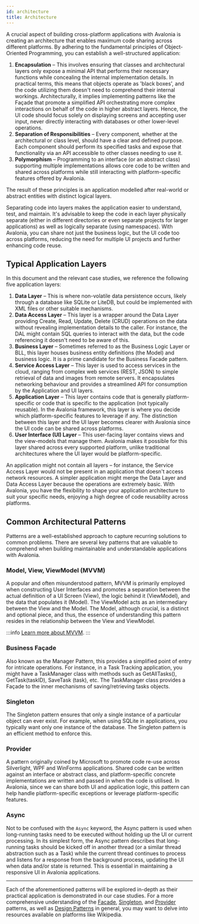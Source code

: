 ```yaml
---
id: architecture
title: Architecture
---
```


A crucial aspect of building cross-platform applications with Avalonia is creating an architecture that enables maximum code sharing across different platforms. By adhering to the fundamental principles of Object-Oriented Programming, you can establish a well-structured application:

1. **Encapsulation** – This involves ensuring that classes and architectural layers only expose a minimal API that performs their necessary functions while concealing the internal implementation details. In practical terms, this means that objects operate as 'black boxes', and the code utilizing them doesn't need to comprehend their internal workings. Architecturally, it implies implementing patterns like the Façade that promote a simplified API orchestrating more complex interactions on behalf of the code in higher abstract layers. Hence, the UI code should focus solely on displaying screens and accepting user input, never directly interacting with databases or other lower-level operations.
2. **Separation of Responsibilities** – Every component, whether at the architectural or class level, should have a clear and defined purpose. Each component should perform its specified tasks and expose that functionality via an API accessible to other classes needing to use it.
3. **Polymorphism** – Programming to an interface (or an abstract class) supporting multiple implementations allows core code to be written and shared across platforms while still interacting with platform-specific features offered by Avalonia.

The result of these principles is an application modelled after real-world or abstract entities with distinct logical layers. 

Separating code into layers makes the application easier to understand, test, and maintain. It's advisable to keep the code in each layer physically separate (either in different directories or even separate projects for larger applications) as well as logically separate (using namespaces). With Avalonia, you can share not just the business logic, but the UI code too across platforms, reducing the need for multiple UI projects and further enhancing code reuse.

## Typical Application Layers

In this document and the relevant case studies, we reference the following five application layers:

1. **Data Layer** – This is where non-volatile data persistence occurs, likely through a database like SQLite or LiteDB, but could be implemented with XML files or other suitable mechanisms.
2. **Data Access Layer** – This layer is a wrapper around the Data Layer providing Create, Read, Update, Delete (CRUD) operations on the data without revealing implementation details to the caller. For instance, the DAL might contain SQL queries to interact with the data, but the code referencing it doesn't need to be aware of this.
3. **Business Layer** – Sometimes referred to as the Business Logic Layer or BLL, this layer houses business entity definitions (the Model) and business logic. It is a prime candidate for the Business Facade pattern.
4. **Service Access Layer** – This layer is used to access services in the cloud, ranging from complex web services (REST, JSON) to simple retrieval of data and images from remote servers. It encapsulates networking behaviour and provides a streamlined API for consumption by the Application and UI layers.
5. **Application Layer** – This layer contains code that is generally platform-specific or code that is specific to the application (not typically reusable). In the Avalonia framework, this layer is where you decide which platform-specific features to leverage if any. The distinction between this layer and the UI layer becomes clearer with Avalonia since the UI code can be shared across platforms.
6. **User Interface (UI) Layer** – This user-facing layer contains views and the view-models that manage them. Avalonia makes it possible for this layer shared across every supported platform, unlike traditional architectures where the UI layer would be platform-specific.

An application might not contain all layers – for instance, the Service Access Layer would not be present in an application that doesn't access network resources. A simpler application might merge the Data Layer and Data Access Layer because the operations are extremely basic. With Avalonia, you have the flexibility to shape your application architecture to suit your specific needs, enjoying a high degree of code reusability across platforms.

## Common Architectural Patterns

Patterns are a well-established approach to capture recurring solutions to common problems. There are several key patterns that are valuable to comprehend when building maintainable and understandable applications with Avalonia.

### Model, View, ViewModel (MVVM) 
A popular and often misunderstood pattern, MVVM is primarily employed when constructing User Interfaces and promotes a separation between the actual definition of a UI Screen (View), the logic behind it (ViewModel), and the data that populates it (Model). The ViewModel acts as an intermediary between the View and the Model. The Model, although crucial, is a distinct and optional piece, and thus, the essence of understanding this pattern resides in the relationship between the View and ViewModel.

:::info
[Learn more about MVVM](../../concepts/the-mvvm-pattern/).
:::

### Business Façade
Also known as the Manager Pattern, this provides a simplified point of entry for intricate operations. For instance, in a Task Tracking application, you might have a TaskManager class with methods such as GetAllTasks(), GetTask(taskID), SaveTask (task), etc. The TaskManager class provides a Façade to the inner mechanisms of saving/retrieving tasks objects.

### Singleton 
The Singleton pattern ensures that only a single instance of a particular object can ever exist. For example, when using SQLite in applications, you typically want only one instance of the database. The Singleton pattern is an efficient method to enforce this.

### Provider
A pattern originally coined by Microsoft to promote code re-use across Silverlight, WPF and WinForms applications. Shared code can be written against an interface or abstract class, and platform-specific concrete implementations are written and passed in when the code is utilised. In Avalonia, since we can share both UI and application logic, this pattern can help handle platform-specific exceptions or leverage platform-specific features.

### Async
Not to be confused with the `Async` keyword, the Async pattern is used when long-running tasks need to be executed without holding up the UI or current processing. In its simplest form, the Async pattern describes that long-running tasks should be kicked off in another thread (or a similar thread abstraction such as a Task) while the current thread continues to process and listens for a response from the background process, updating the UI when data and/or state is returned. This is essential in maintaining a responsive UI in Avalonia applications.

---
Each of the aforementioned patterns will be explored in-depth as their practical application is demonstrated in our case studies. For a more comprehensive understanding of the [Facade](https://en.wikipedia.org/wiki/Facade_pattern), [Singleton](https://en.wikipedia.org/wiki/Singleton_pattern), and [Provider](https://en.wikipedia.org/wiki/Provider_model) patterns, as well as [Design Patterns](https://en.wikipedia.org/wiki/Design_Patterns) in general, you may want to delve into resources available on platforms like Wikipedia.